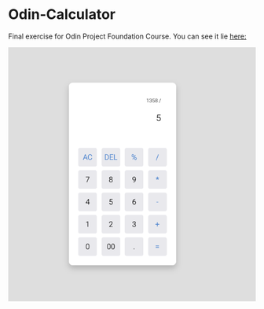 # Odin-Calculator

Final exercise for Odin Project Foundation Course.
You can see it lie [here:](https://mariante0dorescu.github.io/Odin-Calculator/)

![main page](./screenshot.png)

